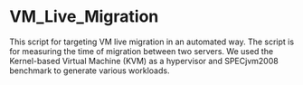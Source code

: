 # VM_Live_Migration
This script for targeting VM live migration in an automated way. The script is for measuring the time of migration between two servers. We used the Kernel-based Virtual Machine (KVM) as a hypervisor and SPECjvm2008 benchmark to generate various workloads.
